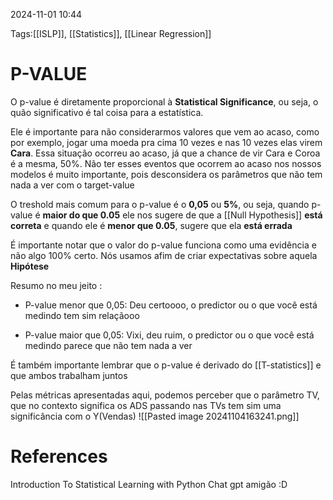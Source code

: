 2024-11-01 10:44

Tags:[[ISLP]], [[Statistics]], [[Linear Regression]]

# P-VALUE

O p-value é diretamente proporcional à **Statistical Significance**, ou seja, o quão significativo é tal coisa para a estatística.

Ele é importante para não considerarmos valores que vem ao acaso, como por exemplo, jogar uma moeda pra cima 10 vezes e nas 10 vezes elas virem **Cara**. Essa situação ocorreu ao acaso, já que a chance de vir Cara e Coroa é a mesma, 50%. Não ter esses eventos que ocorrem ao acaso nos nossos modelos é muito importante, pois desconsidera os parâmetros que não tem nada a ver com o target-value

O treshold mais comum para o p-value é o **0,05** ou **5%**, ou seja, quando p-value é **maior do que 0.05** ele nos sugere de que a [[Null Hypothesis]] **está correta** e quando ele é **menor que 0.05**, sugere que ela **está errada**

É importante notar que o valor do p-value funciona como uma evidência e não algo 100% certo. Nós usamos afim de criar expectativas sobre aquela **Hipótese**

Resumo no meu jeito :

+ P-value menor que 0,05: Deu certoooo, o predictor ou o que você está medindo tem sim relaçãooo

+ P-value maior que 0,05: Vixi, deu ruim, o predictor ou o que você está medindo parece que não tem nada a ver

É também importante lembrar que o p-value é derivado do [[T-statistics]] e que ambos trabalham juntos

Pelas métricas apresentadas aqui, podemos perceber que o parâmetro TV, que no contexto significa os ADS passando nas TVs tem sim uma significância com o Y(Vendas)
![[Pasted image 20241104163241.png]]

# References

Introduction To Statistical Learning with Python
Chat gpt amigão :D